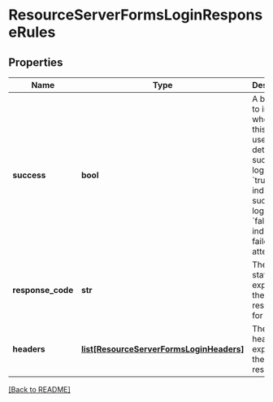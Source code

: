 # ResourceServerFormsLoginResponseRules


## Properties

Name | Type | Description | Notes
------------ | ------------- | ------------- | -------------
**success** | **bool** | A boolean to indicate whether this rule is used to detect a successful login or not. &#x60;true&#x60; indicates a successful login, &#x60;false&#x60; indicates a failed login attempt.  | [optional] 
**response\_code** | **str** | The HTTP status code expected in the response for this rule.  | [optional] 
**headers** | [**list[ResourceServerFormsLoginHeaders]**](ResourceServerFormsLoginHeaders.md) | The HTTP headers expected in the response.  | [optional] 

[[Back to README]](../README.md)



